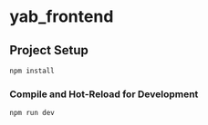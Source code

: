 # yab_frontend

## Project Setup

```sh
npm install
```

### Compile and Hot-Reload for Development

```sh
npm run dev
```
